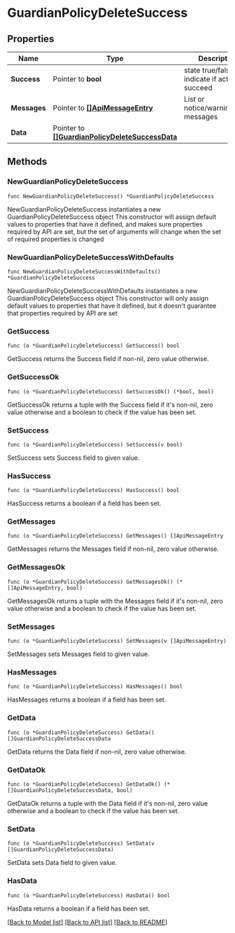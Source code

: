 # GuardianPolicyDeleteSuccess

## Properties

Name | Type | Description | Notes
------------ | ------------- | ------------- | -------------
**Success** | Pointer to **bool** | state true/false indicate if action succeed | [optional] 
**Messages** | Pointer to [**[]ApiMessageEntry**](ApiMessageEntry.md) | List or notice/warning/error messages | [optional] 
**Data** | Pointer to [**[]GuardianPolicyDeleteSuccessData**](GuardianPolicyDeleteSuccessData.md) |  | [optional] 

## Methods

### NewGuardianPolicyDeleteSuccess

`func NewGuardianPolicyDeleteSuccess() *GuardianPolicyDeleteSuccess`

NewGuardianPolicyDeleteSuccess instantiates a new GuardianPolicyDeleteSuccess object
This constructor will assign default values to properties that have it defined,
and makes sure properties required by API are set, but the set of arguments
will change when the set of required properties is changed

### NewGuardianPolicyDeleteSuccessWithDefaults

`func NewGuardianPolicyDeleteSuccessWithDefaults() *GuardianPolicyDeleteSuccess`

NewGuardianPolicyDeleteSuccessWithDefaults instantiates a new GuardianPolicyDeleteSuccess object
This constructor will only assign default values to properties that have it defined,
but it doesn't guarantee that properties required by API are set

### GetSuccess

`func (o *GuardianPolicyDeleteSuccess) GetSuccess() bool`

GetSuccess returns the Success field if non-nil, zero value otherwise.

### GetSuccessOk

`func (o *GuardianPolicyDeleteSuccess) GetSuccessOk() (*bool, bool)`

GetSuccessOk returns a tuple with the Success field if it's non-nil, zero value otherwise
and a boolean to check if the value has been set.

### SetSuccess

`func (o *GuardianPolicyDeleteSuccess) SetSuccess(v bool)`

SetSuccess sets Success field to given value.

### HasSuccess

`func (o *GuardianPolicyDeleteSuccess) HasSuccess() bool`

HasSuccess returns a boolean if a field has been set.

### GetMessages

`func (o *GuardianPolicyDeleteSuccess) GetMessages() []ApiMessageEntry`

GetMessages returns the Messages field if non-nil, zero value otherwise.

### GetMessagesOk

`func (o *GuardianPolicyDeleteSuccess) GetMessagesOk() (*[]ApiMessageEntry, bool)`

GetMessagesOk returns a tuple with the Messages field if it's non-nil, zero value otherwise
and a boolean to check if the value has been set.

### SetMessages

`func (o *GuardianPolicyDeleteSuccess) SetMessages(v []ApiMessageEntry)`

SetMessages sets Messages field to given value.

### HasMessages

`func (o *GuardianPolicyDeleteSuccess) HasMessages() bool`

HasMessages returns a boolean if a field has been set.

### GetData

`func (o *GuardianPolicyDeleteSuccess) GetData() []GuardianPolicyDeleteSuccessData`

GetData returns the Data field if non-nil, zero value otherwise.

### GetDataOk

`func (o *GuardianPolicyDeleteSuccess) GetDataOk() (*[]GuardianPolicyDeleteSuccessData, bool)`

GetDataOk returns a tuple with the Data field if it's non-nil, zero value otherwise
and a boolean to check if the value has been set.

### SetData

`func (o *GuardianPolicyDeleteSuccess) SetData(v []GuardianPolicyDeleteSuccessData)`

SetData sets Data field to given value.

### HasData

`func (o *GuardianPolicyDeleteSuccess) HasData() bool`

HasData returns a boolean if a field has been set.


[[Back to Model list]](../README.md#documentation-for-models) [[Back to API list]](../README.md#documentation-for-api-endpoints) [[Back to README]](../README.md)


